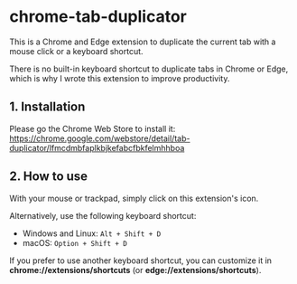 # chrome-tab-duplicator

This is a Chrome and Edge extension to duplicate the current tab with a mouse click or a keyboard shortcut.

There is no built-in keyboard shortcut to duplicate tabs in Chrome or Edge, which is why I wrote this extension to improve productivity.


## 1. Installation

Please go the Chrome Web Store to install it: https://chrome.google.com/webstore/detail/tab-duplicator/lfmcdmbfaplkbjkefabcfbkfelmhhboa


## 2. How to use

With your mouse or trackpad, simply click on this extension's icon.

Alternatively, use the following keyboard shortcut:
- Windows and Linux: `Alt + Shift + D`
- macOS: `Option + Shift + D`

If you prefer to use another keyboard shortcut, you can customize it in **chrome://extensions/shortcuts** (or **edge://extensions/shortcuts**).
